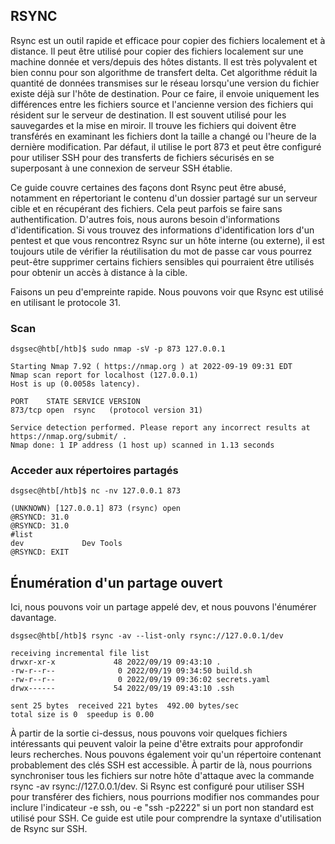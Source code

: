 ## RSYNC

Rsync est un outil rapide et efficace pour copier des fichiers localement et à distance. Il peut être utilisé pour copier des fichiers localement sur une machine donnée et vers/depuis des hôtes distants. Il est très polyvalent et bien connu pour son algorithme de transfert delta. Cet algorithme réduit la quantité de données transmises sur le réseau lorsqu'une version du fichier existe déjà sur l'hôte de destination. Pour ce faire, il envoie uniquement les différences entre les fichiers source et l'ancienne version des fichiers qui résident sur le serveur de destination. Il est souvent utilisé pour les sauvegardes et la mise en miroir. Il trouve les fichiers qui doivent être transférés en examinant les fichiers dont la taille a changé ou l'heure de la dernière modification. Par défaut, il utilise le port 873 et peut être configuré pour utiliser SSH pour des transferts de fichiers sécurisés en se superposant à une connexion de serveur SSH établie.

Ce guide couvre certaines des façons dont Rsync peut être abusé, notamment en répertoriant le contenu d'un dossier partagé sur un serveur cible et en récupérant des fichiers. Cela peut parfois se faire sans authentification. D'autres fois, nous aurons besoin d'informations d'identification. Si vous trouvez des informations d'identification lors d'un pentest et que vous rencontrez Rsync sur un hôte interne (ou externe), il est toujours utile de vérifier la réutilisation du mot de passe car vous pourrez peut-être supprimer certains fichiers sensibles qui pourraient être utilisés pour obtenir un accès à distance à la cible.

Faisons un peu d'empreinte rapide. Nous pouvons voir que Rsync est utilisé en utilisant le protocole 31.

### Scan
```
dsgsec@htb[/htb]$ sudo nmap -sV -p 873 127.0.0.1

Starting Nmap 7.92 ( https://nmap.org ) at 2022-09-19 09:31 EDT
Nmap scan report for localhost (127.0.0.1)
Host is up (0.0058s latency).

PORT    STATE SERVICE VERSION
873/tcp open  rsync   (protocol version 31)

Service detection performed. Please report any incorrect results at https://nmap.org/submit/ .
Nmap done: 1 IP address (1 host up) scanned in 1.13 seconds
```

### Acceder aux répertoires partagés
```
dsgsec@htb[/htb]$ nc -nv 127.0.0.1 873

(UNKNOWN) [127.0.0.1] 873 (rsync) open
@RSYNCD: 31.0
@RSYNCD: 31.0
#list
dev            	Dev Tools
@RSYNCD: EXIT
```
## Énumération d'un partage ouvert
Ici, nous pouvons voir un partage appelé dev, et nous pouvons l'énumérer davantage.

```
dsgsec@htb[/htb]$ rsync -av --list-only rsync://127.0.0.1/dev

receiving incremental file list
drwxr-xr-x             48 2022/09/19 09:43:10 .
-rw-r--r--              0 2022/09/19 09:34:50 build.sh
-rw-r--r--              0 2022/09/19 09:36:02 secrets.yaml
drwx------             54 2022/09/19 09:43:10 .ssh

sent 25 bytes  received 221 bytes  492.00 bytes/sec
total size is 0  speedup is 0.00
```

À partir de la sortie ci-dessus, nous pouvons voir quelques fichiers intéressants qui peuvent valoir la peine d'être extraits pour approfondir leurs recherches. Nous pouvons également voir qu'un répertoire contenant probablement des clés SSH est accessible. À partir de là, nous pourrions synchroniser tous les fichiers sur notre hôte d'attaque avec la commande rsync -av rsync://127.0.0.1/dev. Si Rsync est configuré pour utiliser SSH pour transférer des fichiers, nous pourrions modifier nos commandes pour inclure l'indicateur -e ssh, ou -e "ssh -p2222" si un port non standard est utilisé pour SSH. Ce guide est utile pour comprendre la syntaxe d'utilisation de Rsync sur SSH.
